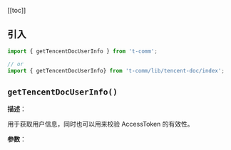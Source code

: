 [[toc]]

<h2>引入</h2>

```ts
import { getTencentDocUserInfo } from 't-comm';

// or
import { getTencentDocUserInfo} from 't-comm/lib/tencent-doc/index';
```


## `getTencentDocUserInfo()` 


**描述**：<p>用于获取用户信息，同时也可以用来校验 AccessToken 的有效性。</p>

**参数**：



